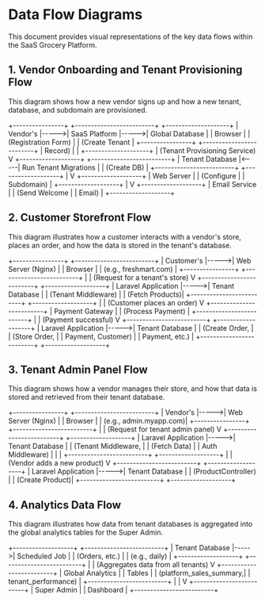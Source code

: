 # Data Flow Diagrams

This document provides visual representations of the key data flows within the SaaS Grocery Platform.

## 1. Vendor Onboarding and Tenant Provisioning Flow

This diagram shows how a new vendor signs up and how a new tenant, database, and subdomain are provisioned.


+----------------+ +-------------------------+ +--------------------+ | Vendor's |----->| SaaS Platform |----->| Global Database | | Browser | | (Registration Form) | | (Create Tenant | +----------------+ +-------------------------+ | Record) | | +--------------------+ | (Tenant Provisioning Service) V +-------------------+ +-------------------------+ | Tenant Database |<-----| Run Tenant Migrations | | (Create DB) | +-------------------------+ +-------------------+ | V +-------------------+ | Web Server | | (Configure | | Subdomain) | +-------------------+ | V +-------------------+ | Email Service | | (Send Welcome | | Email) | +-------------------+

## 2. Customer Storefront Flow

This diagram illustrates how a customer interacts with a vendor's store, places an order, and how the data is stored in the tenant's database.


+----------------+ +-------------------------+ | Customer's |----->| Web Server (Nginx) | | Browser | | (e.g., freshmart.com) | +----------------+ +-------------------------+ | | (Request for a tenant's store) V +-------------------------+ +-------------------+ | Laravel Application |----->| Tenant Database | | (Tenant Middleware) | | (Fetch Products)| +-------------------------+ +-------------------+ | | (Customer places an order) V +-------------------------+ | Payment Gateway | | (Process Payment) | +-------------------------+ | | (Payment successful) V +-------------------------+ +-------------------+ | Laravel Application |----->| Tenant Database | | (Create Order, | | (Store Order, | | Payment, Customer) | | Payment, etc.) | +-------------------------+ +-------------------+

## 3. Tenant Admin Panel Flow

This diagram shows how a vendor manages their store, and how that data is stored and retrieved from their tenant database.


+----------------+ +-------------------------+ | Vendor's |----->| Web Server (Nginx) | | Browser | | (e.g., admin.myapp.com)| +----------------+ +-------------------------+ | | (Request for tenant admin panel) V +-------------------------+ +-------------------+ | Laravel Application |----->| Tenant Database | | (Tenant Middleware, | | (Fetch Data) | | Auth Middleware) | | | +-------------------------+ +-------------------+ | | (Vendor adds a new product) V +-------------------------+ +-------------------+ | Laravel Application |----->| Tenant Database | | (ProductController) | | (Create Product)| +-------------------------+ +-------------------+

## 4. Analytics Data Flow

This diagram illustrates how data from tenant databases is aggregated into the global analytics tables for the Super Admin.


+-------------------+ +-------------------------+ | Tenant Database |----->| Scheduled Job | | (Orders, etc.) | | (e.g., daily) | +-------------------+ +-------------------------+ | | (Aggregates data from all tenants) V +-------------------------+ | Global Analytics | | Tables | | (platform_sales_summary,| | tenant_performance) | +-------------------------+ | | V +-------------------------+ | Super Admin | | Dashboard | +-------------------------+